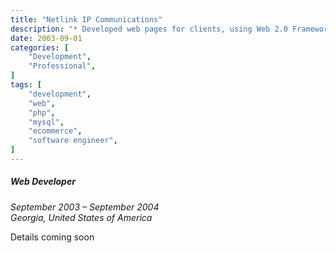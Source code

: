 ```yaml
---
title: "Netlink IP Communications"
description: "* Developed web pages for clients, using Web 2.0 Framework."
date: 2003-09-01
categories: [
    "Development",
    "Professional",
]
tags: [
    "development",
    "web",
    "php",
    "mysql",
    "ecommerce",
    "software engineer",
]
---
```


##### Web Developer
*September 2003 – September 2004*  
*Georgia, United States of America*

Details coming soon